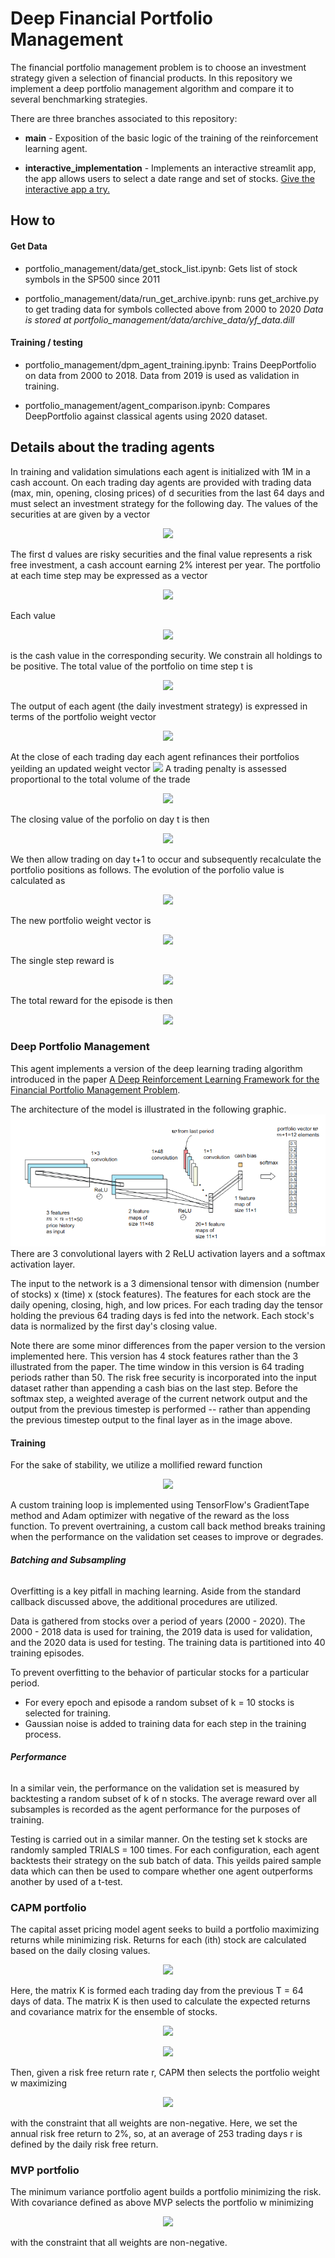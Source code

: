 
# Deep Financial Portfolio Management

The financial portfolio management problem is to choose an investment strategy given a selection of financial products. In this repository we implement a deep portfolio management algorithm and compare it to several benchmarking strategies. 

There are three branches associated to this repository:

* **main** - Exposition of the basic logic of the training of the reinforcement learning agent.

* **interactive_implementation** - Implements an interactive streamlit app, the app allows users to select a date range and set of stocks. [Give the interactive app a try.](https://mavi-portfolio-management.herokuapp.com/)

## How to

#### Get Data

* portfolio_management/data/get_stock_list.ipynb: Gets list of stock symbols in the SP500 since 2011

* portfolio_management/data/run_get_archive.ipynb: runs get_archive.py to get trading data for symbols collected above from 2000 to 2020 
*Data is stored at portfolio_management/data/archive_data/yf_data.dill*

#### Training / testing

* portfolio_management/dpm_agent_training.ipynb: Trains DeepPortfolio on data from 2000 to 2018. Data from 2019 is used as validation in training.

* portfolio_management/agent_comparison.ipynb: Compares DeepPortfolio against classical agents using 2020 dataset.

## Details about the trading agents

In training and validation simulations each agent is initialized with 1M in a cash account. On each trading day agents are provided with trading data (max, min, opening, closing prices) of d securities from the last 64 days and must select an investment strategy for the following day. The values of the securities at are given by a vector
<p align="center">
<img src="https://render.githubusercontent.com/render/math?math=Z^{(t)}=\begin{pmatrix}Z^{(t)}_0\\Z^{(t)}_1\\\vdots\\Z^{(t)}_d\end{pmatrix}.">
</p>
The first d values are risky securities and the final value represents a risk free investment, a cash account earning 2% interest per year.
 The portfolio at each time step may be expressed as a vector
<p align="center">
<img src="https://render.githubusercontent.com/render/math?math=X^{(t)}=\begin{pmatrix}X^{(t)}_0\\X^{(t)}_1\\\vdots\\X^{(t)}_d\end{pmatrix}.">
</p>
Each value <p align="center"><img src="https://render.githubusercontent.com/render/math?math=X_i^{(t)}"></p> is the cash value in the corresponding security. We constrain all holdings to be positive. The total value of the portfolio on time step t is
<p align="center">
<img src="https://render.githubusercontent.com/render/math?math=V^{(t)}=\sum_{i=0}^dX^{(t)}_i.">
</p> 
The output of each agent (the daily investment strategy) is expressed in terms of the portfolio weight vector 
<p align="center">
<img src="https://render.githubusercontent.com/render/math?math=w^{(t)}=\frac{1}{V^{(t)}}\begin{pmatrix}X^{(t)}_0\\X^{(t)}_1\\\vdots\\X^{(t)}_d\end{pmatrix}.">
</p> 
At the close of each trading day each agent refinances their portfolios yeilding an updated weight vector <img src="https://render.githubusercontent.com/render/math?math=\hat{w}^{(t)}."> A trading penalty is assessed proportional to the total volume of the trade
<p align="center">
<img src="https://render.githubusercontent.com/render/math?math=penalty=(10^{-4})V^{(t)}\|w^{(t)}-\hat{w}^{(t)}\|_1.">
</p> 
The closing value of the porfolio on day t is then 
<p align="center"><img src="https://render.githubusercontent.com/render/math?math=\hat{V}^{(t)}=V^{(t)}-penalty."> </p>

We then allow trading on day t+1 to occur and subsequently recalculate the portfolio positions as follows. The evolution of the porfolio value is calculated as
<p align="center">
<img src="https://render.githubusercontent.com/render/math?math=\frac{V(t%2B1)}{\hat{V}(t)}=(Z^{(t%2B1)}{\oslash}Z^{(t)}){\cdot}\hat{w}^{(t)}.">
</p> 
The new portfolio weight vector is 
<p align="center">
<img src="https://render.githubusercontent.com/render/math?math=w^{(t%2B1)}=\frac{\hat{V}(t)}{V(t%2B1)}(Z^{(t%2B1)}{\oslash}Z^{(t)}){\odot}\hat{w}^{(t)}.">
</p> 
The single step reward is
<p align="center">
<img src="https://render.githubusercontent.com/render/math?math=r^{(t%2B1)}=\ln(V(t%2B1)/V(t)).">
</p> 
The total reward for the episode is then
<p align="center">
<img src="https://render.githubusercontent.com/render/math?math=r=\sum_tr^{(t)}.">
</p>  

### Deep Portfolio Management

This agent implements a version of the deep learning trading algorithm introduced in the paper [A Deep Reinforcement Learning Framework for the Financial Portfolio Management Problem](https://arxiv.org/abs/1706.10059).

The architecture of the model is illustrated in the following graphic.
![Network Architecture](DPM_network_architecture.png)
There are 3 convolutional layers with 2 ReLU activation layers and a softmax activation layer. 

The input to the network is a 3 dimensional tensor with dimension (number of stocks) x (time) x (stock features). The features for each stock are the daily opening, closing, high, and low prices. For each trading day the tensor holding the previous 64 trading days is fed into the network. Each stock's data is normalized by the first day's closing value. 

Note there are some minor differences from the paper version to the version implemented here. This version has 4 stock features rather than the 3 illustrated from the paper. The time window in this version is 64 trading periods rather than 50. The risk free security is incorporated into the input dataset rather than appending a cash bias on the last step. Before the softmax step, a weighted average of the current network output and the output from the previous timestep is performed -- rather than appending the previous timestep output to the final layer as in the image above.

#### Training
For the sake of stability, we utilize a mollified reward function
<p align="center">
<img src="https://render.githubusercontent.com/render/math?math=r=\sum_t\gamma^tr^{(t)}\hspace{1in}\gamma=0.999.">
</p>  
A custom training loop is implemented using TensorFlow's GradientTape method and Adam optimizer with negative of the reward as the loss function. To prevent overtraining, a custom call back method breaks training when the performance on the validation set ceases to improve or degrades.

###### __Batching and Subsampling__
Overfitting is a key pitfall in maching learning. Aside from the standard callback discussed above, the additional procedures are utilized. 

Data is gathered from stocks over a period of years (2000 - 2020). The 2000 - 2018 data is used for training, the 2019 data is used for validation, and the 2020 data is used for testing. The training data is partitioned into 40 training episodes. 

To prevent overfitting to the behavior of particular stocks for a particular period. 
* For every epoch and episode a random subset of k = 10 stocks is selected for training. 
* Gaussian noise is added to training data for each step in the training process. 

###### __Performance__
In a similar vein, the performance on the validation set is measured by backtesting a random subset of k of n stocks. The average reward over all subsamples is recorded as the agent performance for the purposes of training.

Testing is carried out in a similar manner. On the testing set k stocks are randomly sampled TRIALS = 100 times. For each configuration, each agent backtests their strategy on the sub batch of data. This yeilds paired sample data which can then be used to compare whether one agent outperforms another by used of a t-test.

### CAPM portfolio

The capital asset pricing model agent seeks to build a portfolio maximizing returns while minimizing risk. Returns for each (ith) stock are calculated based on the daily closing values.
<p align="center">
<img src="https://render.githubusercontent.com/render/math?math=K_{i}^t=\frac{Z_i^{t%2B1}-Z_i^t}{Z_i^t}.">
</p>  
Here, the matrix K is formed each trading day from the previous T = 64 days of data. The matrix K is then used to calculate the expected returns and covariance matrix for the ensemble of stocks.  
<p align="center">
<img src="https://render.githubusercontent.com/render/math?math=\mu=\frac1T\sum_tK^t.">
</p>
<p align="center">
<img src="https://render.githubusercontent.com/render/math?math=\Sigma=\frac1T\sum_t(K^t-\mu)(K^t-mu)^{tr}.">
</p>
Then, given a risk free return rate r, CAPM then selects the portfolio weight w maximizing
<p align="center">
<img src="https://render.githubusercontent.com/render/math?math=\frac{w^{tr}\mu-r}{w^{tr}\Sigma{w}}">
</p>
with the constraint that all weights are non-negative. Here, we set the annual risk free return to 2%, so, at an average of 253 trading days  r is defined by the daily risk free return.

### MVP portfolio

The minimum variance portfolio agent builds a portfolio minimizing the risk. With covariance defined as above MVP selects the portfolio w minimizing
<p align="center">
<img src="https://render.githubusercontent.com/render/math?math=w^{tr}\Sigma{w}">
</p>
with the constraint that all weights are non-negative.